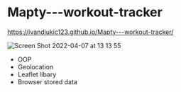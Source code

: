 # Mapty---workout-tracker

https://ivandjukic123.github.io/Mapty---workout-tracker/

![Screen Shot 2022-04-07 at 13 13 55](https://user-images.githubusercontent.com/98217204/162186770-96320a11-0466-4f01-898e-722863826da4.png)

- OOP 
- Geolocation
- Leaflet libary
- Browser stored data
